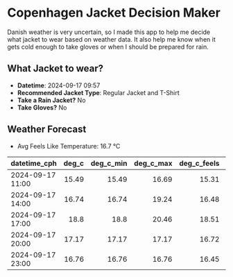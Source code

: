 
# Copenhagen Jacket Decision Maker

Danish weather is very uncertain, so I made this app to help me decide what jacket to wear based on weather data. 
It also help me know when it gets cold enough to take gloves or when I should be prepared for rain.

## What Jacket to wear?

- **Datetime**: 2024-09-17 09:57
- **Recommended Jacket Type**: Regular Jacket and T-Shirt
- **Take a Rain Jacket?** No
- **Take Gloves?** No

## Weather Forecast
- Avg Feels Like Temperature: 16.7 °C

| datetime_cph     |   deg_c |   deg_c_min |   deg_c_max |   deg_c_feels | weather   | wind   | rain   |
|:-----------------|--------:|------------:|------------:|--------------:|:----------|:-------|:-------|
| 2024-09-17 11:00 |   15.49 |       15.49 |       16.69 |         15.31 | Clouds    | Low    | None   |
| 2024-09-17 14:00 |   16.74 |       16.74 |       19.24 |         16.48 | Clouds    | Low    | None   |
| 2024-09-17 17:00 |   18.8  |       18.8  |       20.46 |         18.51 | Clouds    | Low    | None   |
| 2024-09-17 20:00 |   17.17 |       17.17 |       17.17 |         16.72 | Clouds    | Low    | None   |
| 2024-09-17 23:00 |   16.76 |       16.76 |       16.76 |         16.45 | Clouds    | Low    | None   |
        